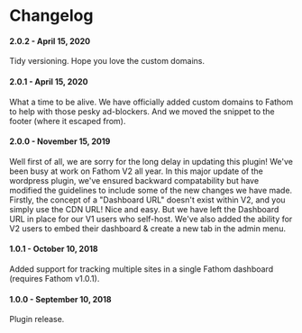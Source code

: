 Changelog
==========

#### 2.0.2 - April 15, 2020

Tidy versioning. Hope you love the custom domains.

#### 2.0.1 - April 15, 2020

What a time to be alive. We have officially added custom domains to Fathom to help with those pesky ad-blockers. And we moved the snippet to the footer (where it escaped from).

#### 2.0.0 - November 15, 2019

Well first of all, we are sorry for the long delay in updating this plugin! We've been busy at work on Fathom V2 all year. In this major update of the wordpress plugin, we've ensured backward compatability but have modified the guidelines to include some of the new changes we have made. Firstly, the concept of a "Dashboard URL" doesn't exist within V2, and you simply use the CDN URL! Nice and easy. But we have left the Dashboard URL in place for our V1 users who self-host. We've also added the ability for V2 users to embed their dashboard & create a new tab in the admin menu.

#### 1.0.1 - October 10, 2018

Added support for tracking multiple sites in a single Fathom dashboard (requires Fathom v1.0.1).


#### 1.0.0 - September 10, 2018

Plugin release.
